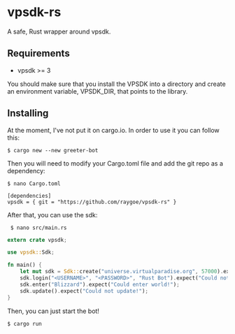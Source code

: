 # vpsdk-rs

A safe, Rust wrapper around vpsdk.

## Requirements

* vpsdk >= 3

You should make sure that you install the VPSDK into a directory and create an environment variable, VPSDK_DIR, that points to the library.

## Installing

At the moment, I've not put it on cargo.io. In order to use it you can follow this:

    $ cargo new --new greeter-bot

Then you will need to modify your Cargo.toml file and add the git repo as a dependency:

    $ nano Cargo.toml
    
    [dependencies]
    vpsdk = { git = "https://github.com/raygoe/vpsdk-rs" }
 
 After that, you can use the sdk:
 
     $ nano src/main.rs
     
```rust
extern crate vpsdk;

use vpsdk::Sdk;

fn main() {
    let mut sdk = Sdk::create("universe.virtualparadise.org", 57000).expect("Could not connect!");
    sdk.login("<USERNAME>", "<PASSWORD>", "Rust Bot").expect("Could not login!");
    sdk.enter("Blizzard").expect("Could enter world!");
    sdk.update().expect("Could not update!");
}
```

Then, you can just start the bot!

    $ cargo run
